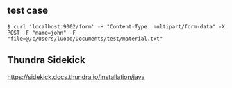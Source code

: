 ## test case

```shell
$ curl 'localhost:9002/form' -H "Content-Type: multipart/form-data" -X POST -F "name=john" -F "file=@/c/Users/luobd/Documents/test/material.txt"
```

## Thundra Sidekick

https://sidekick.docs.thundra.io/installation/java


